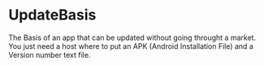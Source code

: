 # UpdateBasis
The Basis of an app that can be updated without going throught a market. You just need a host where to put an APK (Android Installation File) and a Version number text file.
